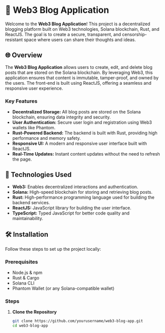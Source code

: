 # 📝 Web3 Blog Application

Welcome to the **Web3 Blog Application**! This project is a decentralized blogging platform built on Web3 technologies, Solana blockchain, Rust, and ReactJS. The goal is to create a secure, transparent, and censorship-resistant space where users can share their thoughts and ideas.

## 🌐 Overview

The **Web3 Blog Application** allows users to create, edit, and delete blog posts that are stored on the Solana blockchain. By leveraging Web3, this application ensures that content is immutable, tamper-proof, and owned by the users. The front-end is built using ReactJS, offering a seamless and responsive user experience.

### Key Features

- **Decentralized Storage:** All blog posts are stored on the Solana blockchain, ensuring data integrity and security.
- **User Authentication:** Secure user login and registration using Web3 wallets like Phantom.
- **Rust-Powered Backend:** The backend is built with Rust, providing high performance and memory safety.
- **Responsive UI:** A modern and responsive user interface built with ReactJS.
- **Real-Time Updates:** Instant content updates without the need to refresh the page.

## 🚀 Technologies Used

- **Web3:** Enables decentralized interactions and authentication.
- **Solana:** High-speed blockchain for storing and retrieving blog posts.
- **Rust:** High-performance programming language used for building the backend services.
- **ReactJS:** JavaScript library for building the user interface.
- **TypeScript:** Typed JavaScript for better code quality and maintainability.

## 🛠️ Installation

Follow these steps to set up the project locally:

### Prerequisites

- Node.js & npm
- Rust & Cargo
- Solana CLI
- Phantom Wallet (or any Solana-compatible wallet)

### Steps

1. **Clone the Repository**
   ```bash
   git clone https://github.com/yourusername/web3-blog-app.git
   cd web3-blog-app
